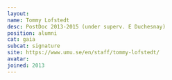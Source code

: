 ```yaml
---
layout:
name: Tommy Lofstedt
desc: PostDoc 2013-2015 (under superv. E Duchesnay)
position: alumni
cat: gaia
subcat: signature
site: https://www.umu.se/en/staff/tommy-lofstedt/
avatar:
joined: 2013
---
```


